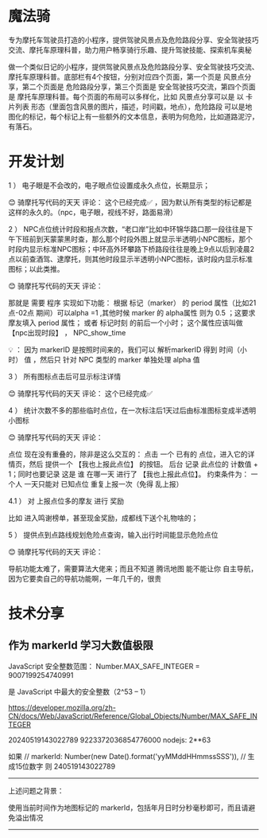 # 魔法骑

专为摩托车驾驶员打造的小程序，提供驾驶风景点及危险路段分享、安全驾驶技巧交流、摩托车原理科普，助力用户畅享骑行乐趣、提升驾驶技能、探索机车奥秘 



做一个类似日记的小程序，提供驾驶风景点及危险路段分享、安全驾驶技巧交流、摩托车原理科普。底部栏有4个按钮，分别对应四个页面，第一个页是 风景点分享，第二个页面是 危险路段分享，第三个页面是 安全驾驶技巧交流，第四个页面是 摩托车原理科普。每个页面的布局可以多样化，比如 风景点分享可以是 以 卡片列表 形态（里面包含风景的图片，描述，时间戳，地点），危险路段 可以是地图化的标记，每个标记上有一些额外的文本信息，表明为何危险，比如道路泥泞，有落石。

# 开发计划


1  ） 电子眼是不会改的，电子眼点位设置成永久点位，长期显示；

😊  骑摩托写代码的天天 评论：   这个已经完成✅  ，因为默认所有类型的标记都是这样的永久的。（npc，电子眼，视线不好，路面易滑）


2  ） NPC点位统计时段和报点次数，“老口岸”比如中环锦华路口那一段往往是下午下班前到天蒙蒙黑时查，那么那个时段外图上就显示半透明小NPC图标，那个时段内显示标准NPC图标；中环高外环攀路下桥路段往往是晚上9点以后到凌晨2点以前查酒驾、逮摩托，则其他时段显示半透明小NPC图标，该时段内显示标准图标；以此类推。   

😊  骑摩托写代码的天天 评论：

那就是 需要 程序 实现如下功能： 根据 标记（marker） 的 period 属性（比如21点-02点  期间）可以alpha =1 ,其他时候 marker 的 alpha属性 则为 0.5 ；这要求摩友填入 period 属性； 或者 标记时刻 的前后一个小时； 这个属性应该叫做 【npc出现时段】 ， NPC_show_time

💡 ： 因为 markerID 是按照时间来的，我们可以 解析markerID 得到 时间（小时） 值 ，然后只 针对 NPC 类型的 marker 单独处理 alpha 值

3  ） 所有图标点击后可显示标注详情    

😊  骑摩托写代码的天天 评论：   这个已经完成✅ 


4  ） 统计次数不多的那些临时点位，在一次标注后1天过后由标准图标变成半透明小图标  

😊  骑摩托写代码的天天 评论：

点位 现在没有重叠的，除非是这么交互的：
点击 一个 已有的 点位，进入它的详情页，然后 提供一个 【我也上报此点位】 的按钮。 后台 记录 此点位的 计数值 + 1；同时也要记录 这是 谁 在哪一天 进行了 【我也上报此点位】。  约束条件为： 一个人 一天只能对 已知点位 重复上报一次（免得 乱上报）

4.1 ） 对 上报点位多的摩友 进行 奖励

比如 进入鸣谢榜单，甚至现金奖励，成都线下送个礼物啥的；


5  ） 提供点到点路线规划危险点查询，输入出行时间能显示危险点位


😊 骑摩托写代码的天天 评论：

导航功能太难了，需要算法大佬来；而且不知道 腾讯地图 能不能让你 自主导航，因为它要卖自己的导航功能啊，一年几千的，很贵

# 技术分享

## 作为 markerId 学习大数值极限

JavaScript 安全整数范围： Number.MAX_SAFE_INTEGER = 
9007199254740991

是 JavaScript 中最大的安全整数（2^53 – 1）

https://developer.mozilla.org/zh-CN/docs/Web/JavaScript/Reference/Global_Objects/Number/MAX_SAFE_INTEGER



20240519143022789
9223372036854776000   nodejs: 2**63 

如果 // markerId: Number(new Date().format('yyMMddHHmmssSSS')), // 生成15位数字
则
240519143022789

---

上述问题之背景：

使用当前时间作为地图标记的 markerId，包括年月日时分秒毫秒即可，而且请避免溢出情况

---


